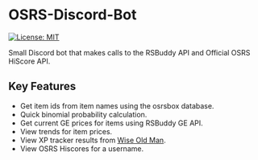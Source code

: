 # OSRS-Discord-Bot

[![License: MIT](https://img.shields.io/badge/License-MIT-yellow.svg)](https://opensource.org/licenses/MIT)

Small Discord bot that makes calls to the RSBuddy API and Official OSRS HiScore API.

## Key Features

- Get item ids from item names using the osrsbox database.
- Quick binomial probability calculation.
- Get current GE prices for items using RSBuddy GE API.
- View trends for item prices.
- View XP tracker results from [Wise Old Man](https://www.https://wiseoldman.net).
- View OSRS Hiscores for a username.

